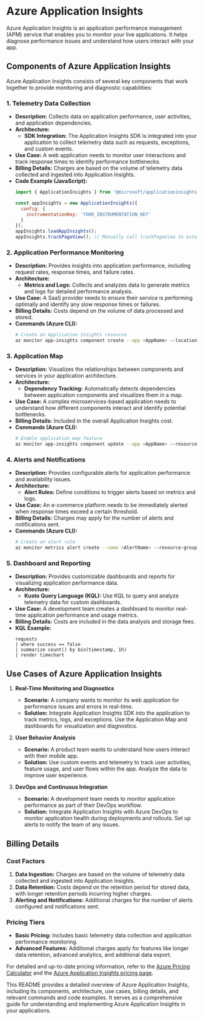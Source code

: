 # Azure Application Insights

Azure Application Insights is an application performance management (APM) service that enables you to monitor your live applications. It helps diagnose performance issues and understand how users interact with your app.

## Components of Azure Application Insights

Azure Application Insights consists of several key components that work together to provide monitoring and diagnostic capabilities:

### 1. Telemetry Data Collection
   - **Description:** Collects data on application performance, user activities, and application dependencies.
   - **Architecture:** 
     - **SDK Integration:** The Application Insights SDK is integrated into your application to collect telemetry data such as requests, exceptions, and custom events.
   - **Use Case:** A web application needs to monitor user interactions and track response times to identify performance bottlenecks.
   - **Billing Details:** Charges are based on the volume of telemetry data collected and ingested into Application Insights.
   - **Code Example (JavaScript):**
     ```javascript
     import { ApplicationInsights } from '@microsoft/applicationinsights-web';

     const appInsights = new ApplicationInsights({
       config: {
         instrumentationKey: 'YOUR_INSTRUMENTATION_KEY'
       }
     });
     appInsights.loadAppInsights();
     appInsights.trackPageView(); // Manually call trackPageView to establish the current user/session/pageview
     ```

### 2. Application Performance Monitoring
   - **Description:** Provides insights into application performance, including request rates, response times, and failure rates.
   - **Architecture:** 
     - **Metrics and Logs:** Collects and analyzes data to generate metrics and logs for detailed performance analysis.
   - **Use Case:** A SaaS provider needs to ensure their service is performing optimally and identify any slow response times or failures.
   - **Billing Details:** Costs depend on the volume of data processed and stored.
   - **Commands (Azure CLI):**
     ```bash
     # Create an Application Insights resource
     az monitor app-insights component create --app <AppName> --location <Location> --resource-group <ResourceGroupName> --application-type web
     ```

### 3. Application Map
   - **Description:** Visualizes the relationships between components and services in your application architecture.
   - **Architecture:** 
     - **Dependency Tracking:** Automatically detects dependencies between application components and visualizes them in a map.
   - **Use Case:** A complex microservices-based application needs to understand how different components interact and identify potential bottlenecks.
   - **Billing Details:** Included in the overall Application Insights cost.
   - **Commands (Azure CLI):**
     ```bash
     # Enable application map feature
     az monitor app-insights component update --app <AppName> --resource-group <ResourceGroupName> --enable-app-map true
     ```

### 4. Alerts and Notifications
   - **Description:** Provides configurable alerts for application performance and availability issues.
   - **Architecture:** 
     - **Alert Rules:** Define conditions to trigger alerts based on metrics and logs.
   - **Use Case:** An e-commerce platform needs to be immediately alerted when response times exceed a certain threshold.
   - **Billing Details:** Charges may apply for the number of alerts and notifications sent.
   - **Commands (Azure CLI):**
     ```bash
     # Create an alert rule
     az monitor metrics alert create --name <AlertName> --resource-group <ResourceGroupName> --scopes <ResourceID> --condition "avg request duration > 2" --description "Alert on high response times"
     ```

### 5. Dashboard and Reporting
   - **Description:** Provides customizable dashboards and reports for visualizing application performance data.
   - **Architecture:** 
     - **Kusto Query Language (KQL):** Use KQL to query and analyze telemetry data for custom dashboards.
   - **Use Case:** A development team creates a dashboard to monitor real-time application performance and usage metrics.
   - **Billing Details:** Costs are included in the data analysis and storage fees.
   - **KQL Example:**
     ```kusto
     requests
     | where success == false
     | summarize count() by bin(timestamp, 1h)
     | render timechart
     ```

## Use Cases of Azure Application Insights

1. **Real-Time Monitoring and Diagnostics**
   - **Scenario:** A company wants to monitor its web application for performance issues and errors in real-time.
   - **Solution:** Integrate Application Insights SDK into the application to track metrics, logs, and exceptions. Use the Application Map and dashboards for visualization and diagnostics.

2. **User Behavior Analysis**
   - **Scenario:** A product team wants to understand how users interact with their mobile app.
   - **Solution:** Use custom events and telemetry to track user activities, feature usage, and user flows within the app. Analyze the data to improve user experience.

3. **DevOps and Continuous Integration**
   - **Scenario:** A development team needs to monitor application performance as part of their DevOps workflow.
   - **Solution:** Integrate Application Insights with Azure DevOps to monitor application health during deployments and rollouts. Set up alerts to notify the team of any issues.

## Billing Details

### Cost Factors

1. **Data Ingestion:** Charges are based on the volume of telemetry data collected and ingested into Application Insights.
2. **Data Retention:** Costs depend on the retention period for stored data, with longer retention periods incurring higher charges.
3. **Alerting and Notifications:** Additional charges for the number of alerts configured and notifications sent.

### Pricing Tiers

- **Basic Pricing:** Includes basic telemetry data collection and application performance monitoring.
- **Advanced Features:** Additional charges apply for features like longer data retention, advanced analytics, and additional data export.

For detailed and up-to-date pricing information, refer to the [Azure Pricing Calculator](https://azure.microsoft.com/en-us/pricing/calculator/) and the [Azure Application Insights pricing page](https://azure.microsoft.com/en-us/pricing/details/monitor/).

This README provides a detailed overview of Azure Application Insights, including its components, architecture, use cases, billing details, and relevant commands and code examples. It serves as a comprehensive guide for understanding and implementing Azure Application Insights in your applications.
